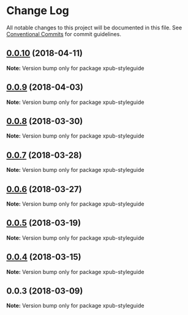 # Change Log

All notable changes to this project will be documented in this file.
See [Conventional Commits](https://conventionalcommits.org) for commit guidelines.

<a name="0.0.10"></a>
## [0.0.10](https://gitlab.coko.foundation/pubsweet/pubsweet/compare/xpub-styleguide@0.0.9...xpub-styleguide@0.0.10) (2018-04-11)




**Note:** Version bump only for package xpub-styleguide

<a name="0.0.9"></a>
## [0.0.9](https://gitlab.coko.foundation/pubsweet/pubsweet/compare/xpub-styleguide@0.0.8...xpub-styleguide@0.0.9) (2018-04-03)




**Note:** Version bump only for package xpub-styleguide

<a name="0.0.8"></a>
## [0.0.8](https://gitlab.coko.foundation/pubsweet/pubsweet/compare/xpub-styleguide@0.0.7...xpub-styleguide@0.0.8) (2018-03-30)




**Note:** Version bump only for package xpub-styleguide

<a name="0.0.7"></a>
## [0.0.7](https://gitlab.coko.foundation/pubsweet/pubsweet/compare/xpub-styleguide@0.0.6...xpub-styleguide@0.0.7) (2018-03-28)




**Note:** Version bump only for package xpub-styleguide

<a name="0.0.6"></a>
## [0.0.6](https://gitlab.coko.foundation/pubsweet/pubsweet/compare/xpub-styleguide@0.0.5...xpub-styleguide@0.0.6) (2018-03-27)




**Note:** Version bump only for package xpub-styleguide

<a name="0.0.5"></a>
## [0.0.5](https://gitlab.coko.foundation/pubsweet/pubsweet/compare/xpub-styleguide@0.0.4...xpub-styleguide@0.0.5) (2018-03-19)




**Note:** Version bump only for package xpub-styleguide

<a name="0.0.4"></a>
## [0.0.4](https://gitlab.coko.foundation/pubsweet/pubsweet/compare/xpub-styleguide@0.0.3...xpub-styleguide@0.0.4) (2018-03-15)




**Note:** Version bump only for package xpub-styleguide

<a name="0.0.3"></a>

## 0.0.3 (2018-03-09)

**Note:** Version bump only for package xpub-styleguide
